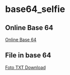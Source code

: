 # base64_selfie

## Online Base 64

<a href="https://codebeautify.org/base64-to-image-converter" target="_blank" rel="noopener noreferrer">Online Base 64</a>

## File in base 64


<a href="https://github.com/memolopezmx/base64_selfie/blob/main/fotoMiaBase64.txt" download="fotoMiaBase64.txt">Foto TXT Download</a>


